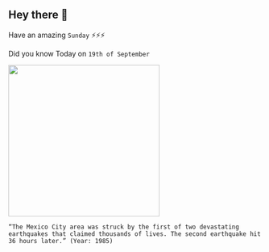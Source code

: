 ## Hey there 👋
Have an amazing `Sunday` ⚡⚡⚡

Did you know Today on `19th of September`
 
 [<img src="https://ichef.bbci.co.uk/news/1024/branded_news/A390/production/_97727814_041547332afp.jpg" width="300" />](https://en.wikipedia.org/wiki/1985_Mexico_City_earthquake) 
 ```
“The Mexico City area was struck by the first of two devastating earthquakes that claimed thousands of lives. The second earthquake hit 36 hours later.” (Year: 1985)
```
